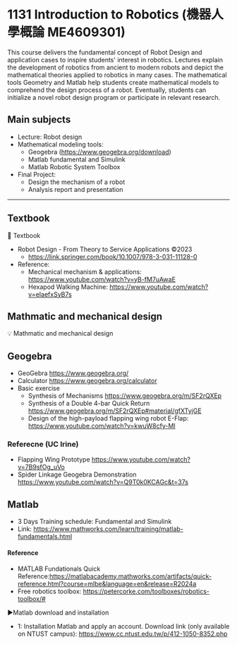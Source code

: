 # 1131 Introduction to Robotics (機器人學概論 ME4609301)
This course delivers the fundamental concept of Robot Design and application cases to inspire students' interest in robotics. Lectures explain the development of robotics from ancient to modern robots and depict the mathematical theories applied to robotics in many cases. The mathematical tools Geometry and Matlab help students create mathematical models to comprehend the design process of a robot. Eventually, students can initialize a novel robot design program or participate in relevant research.  
## Main subjects
- Lecture: Robot design
- Mathematical modeling tools: 
  - Geogebra (https://www.geogebra.org/download)
  - Matlab fundamental and Simulink
  - Matlab Robotic System Toolbox
- Final Project:
  - Design the mechanism of a robot
  - Analysis report and presentation
----------------------------------------------------------------------------------------------------------------------
## Textbook  
🔰 Textbook 
- Robot Design - From Theory to Service Applications ©2023
  - https://link.springer.com/book/10.1007/978-3-031-11128-0
- Reference:
  - Mechanical mechanism & applications: https://www.youtube.com/watch?v=yB-fM7uAwaE
  - Hexapod Walking Machine: https://www.youtube.com/watch?v=eIaefxSyB7s
## Mathmatic and mechanical design   
💡 Mathmatic and mechanical design
## Geogebra
- GeoGebra https://www.geogebra.org/
- Calculator https://www.geogebra.org/calculator
- Basic exercise 
  - Synthesis of Mechanisms https://www.geogebra.org/m/SF2rQXEp
  - Synthesis of a Double 4-bar Quick Return https://www.geogebra.org/m/SF2rQXEp#material/gfXTyjGE
  - Design of the high-payload flapping wing robot E-Flap: https://www.youtube.com/watch?v=kwuW8cfy-MI
### Referecne (UC Irine)
- Flapping Wing Prototype  https://www.youtube.com/watch?v=7B9sfOg_uVo
- Spider Linkage Geogebra Demonstration https://www.youtube.com/watch?v=Q9T0k0KCAGc&t=37s

## Matlab 
- 3 Days Training schedule: Fundamental and Simulink
- Link: https://www.mathworks.com/learn/training/matlab-fundamentals.html

#### Reference
- MATLAB Fundationals Quick Reference:https://matlabacademy.mathworks.com/artifacts/quick-reference.html?course=mlbe&language=en&release=R2024a
- Free robotics toolbox: https://petercorke.com/toolboxes/robotics-toolbox/#

▶️Matlab download and installation
- 1: Installation Matlab and apply an account. 
Download link (only available on NTUST campus): https://www.cc.ntust.edu.tw/p/412-1050-8352.php

